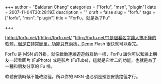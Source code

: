 +++
author = "Balduran Chang"
categories = ["forfu", "msn", "plugin"]
date = 2007-11-04T20:28:19Z
description = ""
draft = false
slug = "forfu"
tags = ["forfu", "msn", "plugin"]
title = "ForFu，就是為了Fu"

+++


[http://forfu.net/](http://forfu.net/ "http://forfu.net/")是個看名字讓人搞不懂的軟體，但是它非常簡單，功能只有兩樣，Demo Flash 很快就可以看完。

ForFu 是 MSN 的外掛，就像啟動連線遊遊戲互動一樣，ForFu 讓你可以和線上朋友一起看圖片 (FuPhoto) 或是影片 (FuTube)，這就是它唯二的功能，也就是為了一種和朋友分享的 Fu 啦。

軟體安裝時候不能改路徑，所以你的 MSN 也必須是預設安裝路徑才行。


